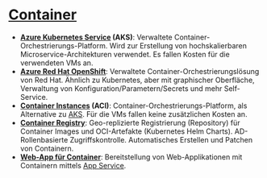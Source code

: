 # [Container]

* **[Azure Kubernetes Service] (AKS)**<a name="AKS"></a>: Verwaltete
    Container-Orchestrierungs-Platform. Wird zur Erstellung von hochskalierbaren
    Microservice-Architekturen verwendet. Es fallen Kosten für die verwendeten
    VMs an.
* **[Azure Red Hat OpenShift]**: Verwaltete Container-Orchestrierungslösung von
    Red Hat. Ähnlich zu Kubernetes, aber mit graphischer Oberfläche, Verwaltung
    von Konfiguration/Parametern/Secrets und mehr Self-Service.
* **[Container Instances] (ACI)**: Container-Orchestrierungs-Platform, als
    Alternative zu [AKS](#AKS). Für die VMs fallen keine zusätzlichen Kosten an.
* **[Container Registry]**: Geo-replizierte Registrierung (Repository) für
    Container Images und OCI-Artefakte (Kubernetes Helm Charts).
    AD-Rollenbasierte Zugriffskontrolle. Automatisches Erstellen und Patchen von
    Containern.
* **[Web-App für Container]**: Bereitstellung von Web-Applikationen mit
    Containern mittels [App Service](/compute.md#app-service).

[Container]: https://azure.microsoft.com/de-de/services/#containers
[Azure Kubernetes Service]: https://azure.microsoft.com/de-de/services/kubernetes-service/
[Azure Red Hat OpenShift]: https://azure.microsoft.com/de-de/services/openshift/
[Container Instances]: https://azure.microsoft.com/de-de/services/container-instances/
[Container Registry]: https://azure.microsoft.com/de-de/services/container-registry/
[Web-App für Container]: https://azure.microsoft.com/de-de/services/app-service/containers/
